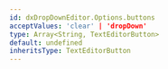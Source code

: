 ```yaml
---
id: dxDropDownEditor.Options.buttons
acceptValues: 'clear' | 'dropDown'
type: Array<String, TextEditorButton>
default: undefined
inheritsType: TextEditorButton
---
```

